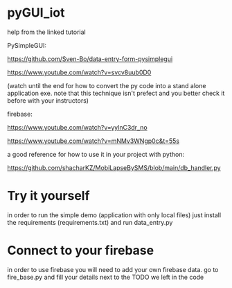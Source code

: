 # pyGUI_iot

help from the linked tutorial

PySimpleGUI:

https://github.com/Sven-Bo/data-entry-form-pysimplegui

https://www.youtube.com/watch?v=svcv8uub0D0

(watch until the end for how to convert the py code into a stand alone application exe. note that this technique isn't prefect and you better check it before with your instructors)


firebase:

https://www.youtube.com/watch?v=yylnC3dr_no

https://www.youtube.com/watch?v=mNMv3WNgp0c&t=55s

a good reference for how to use it in your project with python:

https://github.com/shacharKZ/MobiLapseBySMS/blob/main/db_handler.py

# Try it yourself
in order to run the simple demo (application with only local files) just install the requirements (requirements.txt) and run data_entry.py

# Connect to your firebase
in order to use firebase you will need to add your own firebase data. go to fire_base.py and fill your details next to the TODO we left in the code
